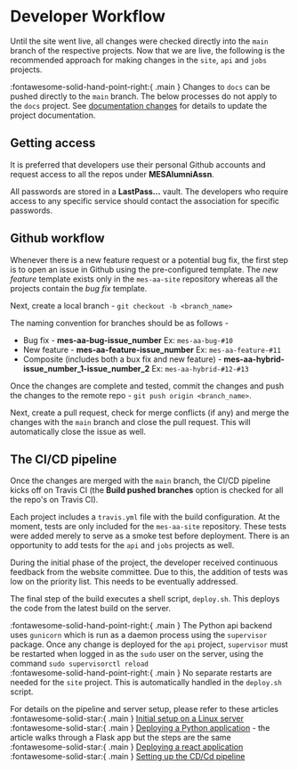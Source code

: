 # Developer Workflow

Until the site went live, all changes were checked directly into the `main` branch of the respective projects. Now that we are live, the following is the recommended approach for making changes in the `site`, `api` and `jobs` projects.

:fontawesome-solid-hand-point-right:{ .main } Changes to `docs` can be pushed directly to the `main` branch. The below processes do not apply to the `docs` project. See [documentation changes](documentation.md) for details to update the project documentation.

## **Getting access**

It is preferred that developers use their personal Github accounts and request access to all the repos under **MESAlumniAssn**.

All passwords are stored in a **LastPass...** vault. The developers who require access to any specific service should contact the association for specific passwords.

## **Github workflow**

Whenever there is a new feature request or a potential bug fix, the first step is to open an issue in Github using the pre-configured template. The _new feature_ template exists only in the `mes-aa-site` repository whereas all the projects contain the _bug fix_ template.

Next, create a local branch - `git checkout -b <branch_name>`

The naming convention for branches should be as follows -

- Bug fix - **mes-aa-bug-issue_number** Ex: `mes-aa-bug-#10`
- New feature - **mes-aa-feature-issue_number** Ex: `mes-aa-feature-#11`
- Composite (includes both a bux fix and new feature) - **mes-aa-hybrid-issue_number_1-issue_number_2** Ex: `mes-aa-hybrid-#12-#13`

Once the changes are complete and tested, commit the changes and push the changes to the remote repo - `git push origin <branch_name>`.

Next, create a pull request, check for merge conflicts (if any) and merge the changes with the `main` branch and close the pull request. This will automatically close the issue as well.

## **The CI/CD pipeline**

Once the changes are merged with the `main` branch, the CI/CD pipeline kicks off on Travis CI (the **Build pushed branches** option is checked for all the repo's on Travis CI).

Each project includes a `travis.yml` file with the build configuration. At the moment, tests are only included for the `mes-aa-site` repository. These tests were added merely to serve as a smoke test before deployment. There is an opportunity to add tests for the `api` and `jobs` projects as well.

During the initial phase of the project, the developer received continuous feedback from the website committee. Due to this, the addition of tests was low on the priority list. This needs to be eventually addressed.

The final step of the build executes a shell script, `deploy.sh`. This deploys the code from the latest build on the server.

:fontawesome-solid-hand-point-right:{ .main } The Python api backend uses `gunicorn` which is run as a daemon process using the `supervisor` package. Once any change is deployed for the `api` project, `supervisor` must be restarted when logged in as the `sudo` user on the server, using the command `sudo supervisorctl reload`<br />
:fontawesome-solid-hand-point-right:{ .main } No separate restarts are needed for the `site` project. This is automatically handled in the `deploy.sh` script.

For details on the pipeline and server setup, please refer to these articles <br />
:fontawesome-solid-star:{ .main } [Initial setup on a Linux server](https://www.codedisciples.in/linux-vps-deployment1.html)<br />
:fontawesome-solid-star:{ .main } [Deploying a Python application](https://www.codedisciples.in/linux-vps-deployment1.html) - the article walks through a Flask app but the steps are the same<br />
:fontawesome-solid-star:{ .main } [Deploying a react application](https://www.codedisciples.in/react-deployment.html)<br />
:fontawesome-solid-star:{ .main } [Setting up the CD/Cd pipeline](https://www.codedisciples.in/travis-digitalocean.html)<br />
